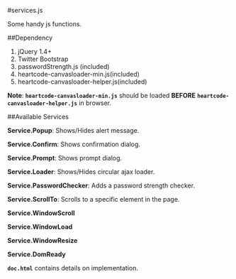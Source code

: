 #services.js

Some handy js functions.

##Dependency
1. jQuery 1.4+
2. Twitter Bootstrap
3. passwordStrength.js (included)
4. heartcode-canvasloader-min.js(included)
5. heartcode-canvasloader-helper.js(included)

**Note**: <code>**heartcode-canvasloader-min.js**</code> should be loaded **BEFORE** <code>**heartcode-canvasloader-helper.js**</code> in browser.

##Available Services

**Service.Popup**: Shows/Hides alert message.

**Service.Confirm**: Shows confirmation dialog.

**Service.Prompt**: Shows prompt dialog.

**Service.Loader**: Shows/Hides circular ajax loader.

**Service.PasswordChecker**: Adds a password strength checker.

**Service.ScrollTo**: Scrolls to a specific element in the page.

**Service.WindowScroll**

**Service.WindowLoad**

**Service.WindowResize**

**Service.DomReady**


<code>**doc.html**</code> contains details on implementation.

